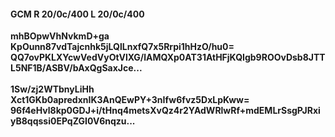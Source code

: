 #### GCM R 20/0c/400 L 20/0c/400
**mhBOpwVhNvkmD+ga**<br/>**KpOunn87vdTajcnhk5jLQlLnxfQ7x5Rrpi1hHzO/hu0=**<br/>**QQ7ovPKLXYcwVedVyOtVlXG/lAMQXp0AT31AtHFjKQIgb9ROOvDsb8JTTL5NF1B/ASBV/bAxQgSaxJce...**<br/><br/>
**1Sw/zj2WTbnyLiHh**<br/>**Xct1GKb0apredxnIK3AnQEwPY+3nIfw6fvz5DxLpKww=**<br/>**96f4eHvl8kp0GDJ+i/tHnq4metsXvQz4r2YAdWRlwRf+mdEMLrSsgPJRxiyB8qqssi0EPqZGI0V6nqzu...**